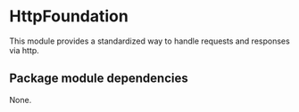 # HttpFoundation
This module provides a standardized way to handle requests and responses via http.

## Package module dependencies 
None.

